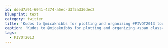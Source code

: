 ```yaml
---
id: dded7a91-6041-4374-a5ec-d3f5a336dec2
blueprint: text
category: twitter
title: 'Kudos to @micaknibbs for plotting and organizing #PIVOT2013 today. Great 1st event.'
caption: 'Kudos to @micaknibbs for plotting and organizing <span class="hashtag hashtag_local">#<a href="http://tweettemp.darylchymko.ca/?tag=pivot2013">PIVOT2013</a> today. Great 1st event.'
tags:
  - PIVOT2013
---
```

